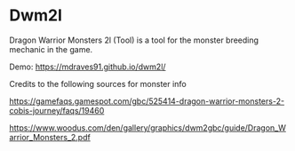 # Dwm2l

Dragon Warrior Monsters 2l (Tool) is a tool for the monster breeding mechanic in the game.

Demo:
https://mdraves91.github.io/dwm2l/


Credits to the following sources for monster info

https://gamefaqs.gamespot.com/gbc/525414-dragon-warrior-monsters-2-cobis-journey/faqs/19460

https://www.woodus.com/den/gallery/graphics/dwm2gbc/guide/Dragon_Warrior_Monsters_2.pdf